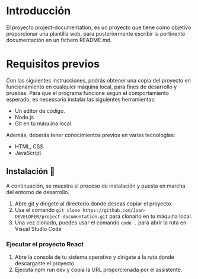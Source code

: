 # Introducción

El proyecto project-documentation, es un proyecto que tiene como objetivo proporcionar una plantilla web, para posteriormente escribir la pertinente documentación en un fichero README.md.

# Requisitos previos

Con las siguientes instrucciones, podrás obtener una copia del proyecto en funcionamiento en cualquier máquina local, para fines de desarrollo y pruebas. Para que el programa funcione segun el comportamiento esperado, es necessario instalar las siguientes herramientas:

- Un editor de código.
- Node.js
- Git en tu máquina local.

Además, deberás tener conocimientos previos en varias tecnologías:

- HTML, CSS
- JavaScript

## Instalación 🔧

A continuación, se muestra el proceso de instalación y puesta en marcha del entorno de desarrollo.

1. Abre git y dirigete al directorio donde deseas copiar el proyecto.
2. Usa el comando `git clone https://github.com/Joan-DEVELOPER/project-documentation.git` para clonarlo en tu máquina local.
3. Una vez clonado, puedes usar el comando `code .` para abrir la ruta en Visual Studio Code

### Ejecutar el proyecto React

1. Abre la consola de tu sistema operativo y dirigete a la ruta donde descargaste el proyecto.
2. Ejecuta npm run dev y copia la URL proporcionada por el assistente.
